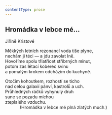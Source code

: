 ```yaml
---
contentType: prose
---
```


## Hromádka v lebce mé…

Jiřině Kristové

Měkkých letních rezonancí voda tiše plyne,  
nechám ji téci — a jdu zavolat Ině.  
Hovoříme spolu třiatřicet stříbrných minut,  
potom zas létací koberec svinu  
a pomalým krokem odcházím do kuchyně.

Otočím kohoutkem, rozhostí se ticho  
nad celou galaxií pánví, kastrolů a uch.  
Průhledných ráčků vyhynulý druh  
sune se pozadu míchou  
zteplalého vzduchu.  
            (Hromádka v lebce mé plná zlatých much.)

